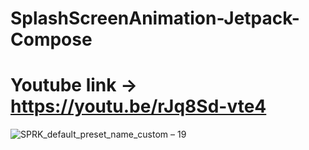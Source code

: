 # SplashScreenAnimation-Jetpack-Compose

# Youtube link -> https://youtu.be/rJq8Sd-vte4

![SPRK_default_preset_name_custom – 19](https://user-images.githubusercontent.com/51374446/147290690-a2425a0d-d3ca-4d3c-aa43-5f9074a90dc9.png)

